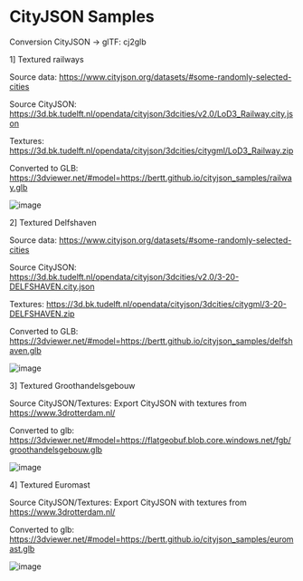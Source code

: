 # CityJSON Samples

Conversion CityJSON -> glTF: cj2glb

1] Textured railways

Source data: https://www.cityjson.org/datasets/#some-randomly-selected-cities

Source CityJSON: https://3d.bk.tudelft.nl/opendata/cityjson/3dcities/v2.0/LoD3_Railway.city.json

Textures: https://3d.bk.tudelft.nl/opendata/cityjson/3dcities/citygml/LoD3_Railway.zip

Converted to GLB: https://3dviewer.net/#model=https://bertt.github.io/cityjson_samples/railway.glb

![image](https://github.com/user-attachments/assets/8948577c-f1ae-41d2-8eae-22ed4a59bece)


2] Textured Delfshaven

Source data: https://www.cityjson.org/datasets/#some-randomly-selected-cities

Source CityJSON: https://3d.bk.tudelft.nl/opendata/cityjson/3dcities/v2.0/3-20-DELFSHAVEN.city.json

Textures: https://3d.bk.tudelft.nl/opendata/cityjson/3dcities/citygml/3-20-DELFSHAVEN.zip

Converted to GLB: https://3dviewer.net/#model=https://bertt.github.io/cityjson_samples/delfshaven.glb

![image](https://github.com/user-attachments/assets/830ae0e9-7fe1-48c1-89c3-099eef66aa14)


3] Textured Groothandelsgebouw

Source CityJSON/Textures: Export CityJSON with textures from https://www.3drotterdam.nl/

Converted to glb: https://3dviewer.net/#model=https://flatgeobuf.blob.core.windows.net/fgb/groothandelsgebouw.glb

![image](https://github.com/user-attachments/assets/53cdb038-2fb6-46a8-aa4b-34c0830f0cad)


4] Textured Euromast

Source CityJSON/Textures: Export CityJSON with textures from https://www.3drotterdam.nl/

Converted to glb: https://3dviewer.net/#model=https://bertt.github.io/cityjson_samples/euromast.glb

![image](https://github.com/user-attachments/assets/f3790471-18de-4554-a6db-8b471e31cc42)


